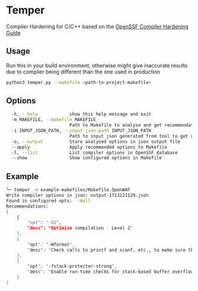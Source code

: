 # Temper
Compiler Hardening for C/C++ based on the [OpenSSF Compiler Hardening Guide](https://best.openssf.org/Compiler-Hardening-Guides/Compiler-Options-Hardening-Guide-for-C-and-C++.html)


## Usage
Run this in your build environment, otherwise might give inaccurate results due to compiler being different than the one used in production
```sh
python3 temper.py --makefile <path-to-project-makefile>
```

## Options
```sh
  -h, --help            show this help message and exit
  -m MAKEFILE, --makefile MAKEFILE
                        Path to Makefile to analyse and get recommendations
  -i INPUT_JSON_PATH, --input-json-path INPUT_JSON_PATH
                        Path to input json generated from tool to get recommendations
  -o, --output          Store analysed options in json output file
  --apply               Apply recommended options to Makefile
  -l, --list            List compiler options in OpenSSF database
  --show                Show configured options in Makefile
```

## Example
```sh
╰─ temper -m example-makefiles/Makefile.OpenWAF
Write compiler options in json: output-1713221129.json
Found in configured opts:  -Wall
Recommendations:
[
    {
        "opt": "-O2",
        "desc": "Optimize compilation - Level 2"
    },
    {
        "opt": "-Wformat",
        "desc": "Check calls to printf and scanf, etc., to make sure that the arguments supplied have types appropriate to the format string specified"
    },
    {
        "opt": "-fstack-protector-strong",
        "desc": "Enable run-time checks for stack-based buffer overflows. Can impact performance."
    }
]
```
